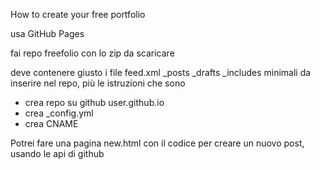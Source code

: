 
How to create your free portfolio

usa GitHub Pages

fai repo freefolio con lo zip da scaricare

deve contenere giusto i file feed.xml _posts _drafts _includes minimali da inserire nel repo, più le istruzioni che sono

* crea repo su github user.github.io
* crea _config.yml
* crea CNAME

Potrei fare una pagina new.html con il codice per creare un nuovo post, usando le api di github

